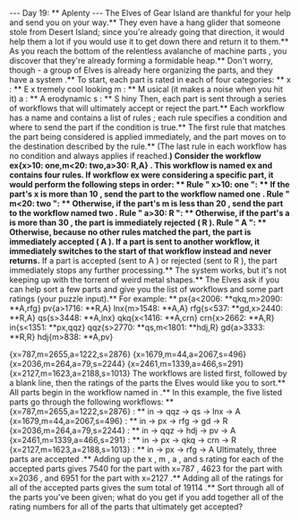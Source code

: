 --- Day 19: ** Aplenty ---
The Elves of Gear Island are thankful for your help and send you on your way.** They even have a hang glider that someone
stole
from Desert Island; since you're already going that direction, it would help them a lot if you would use it to get down there and return it to them.**
As you reach the bottom of the
relentless avalanche of machine parts
, you discover that they're already forming a formidable heap.** Don't worry, though - a group of Elves is already here organizing the parts, and they have a
system
.**
To start, each part is rated in each of four categories: **
x
: ** E
x
tremely cool looking
m
: **
M
usical (it makes a noise when you hit it)
a
: **
A
erodynamic
s
: **
S
hiny
Then, each part is sent through a series of
workflows
that will ultimately
accept
or
reject
the part.** Each workflow has a name and contains a list of
rules
; each rule specifies a condition and where to send the part if the condition is true.** The first rule that matches the part being considered is applied immediately, and the part moves on to the destination described by the rule.** (The last rule in each workflow has no condition and always applies if reached.**)
Consider the workflow
ex{x>10: **one,m<20: **two,a>30: **R,A}
.** This workflow is named
ex
and contains four rules.** If workflow
ex
were considering a specific part, it would perform the following steps in order: **
Rule "
x>10: **one
": ** If the part's
x
is more than
10
, send the part to the workflow named
one
.**
Rule "
m<20: **two
": ** Otherwise, if the part's
m
is less than
20
, send the part to the workflow named
two
.**
Rule "
a>30: **R
": ** Otherwise, if the part's
a
is more than
30
, the part is immediately
rejected
(
R
).**
Rule "
A
": ** Otherwise, because no other rules matched the part, the part is immediately
accepted
(
A
).**
If a part is sent to another workflow, it immediately switches to the start of that workflow instead and never returns.** If a part is
accepted
(sent to
A
) or
rejected
(sent to
R
), the part immediately stops any further processing.**
The system works, but it's not keeping up with the torrent of weird metal shapes.** The Elves ask if you can help sort a few parts and give you the list of workflows and some part ratings (your puzzle input).** For example: **
px{a<2006: **qkq,m>2090: **A,rfg}
pv{a>1716: **R,A}
lnx{m>1548: **A,A}
rfg{s<537: **gd,x>2440: **R,A}
qs{s>3448: **A,lnx}
qkq{x<1416: **A,crn}
crn{x>2662: **A,R}
in{s<1351: **px,qqz}
qqz{s>2770: **qs,m<1801: **hdj,R}
gd{a>3333: **R,R}
hdj{m>838: **A,pv}

{x=787,m=2655,a=1222,s=2876}
{x=1679,m=44,a=2067,s=496}
{x=2036,m=264,a=79,s=2244}
{x=2461,m=1339,a=466,s=291}
{x=2127,m=1623,a=2188,s=1013}
The workflows are listed first, followed by a blank line, then the ratings of the parts the Elves would like you to sort.** All parts begin in the workflow named
in
.** In this example, the five listed parts go through the following workflows: **
{x=787,m=2655,a=1222,s=2876}
: **
in
->
qqz
->
qs
->
lnx
->
A
{x=1679,m=44,a=2067,s=496}
: **
in
->
px
->
rfg
->
gd
->
R
{x=2036,m=264,a=79,s=2244}
: **
in
->
qqz
->
hdj
->
pv
->
A
{x=2461,m=1339,a=466,s=291}
: **
in
->
px
->
qkq
->
crn
->
R
{x=2127,m=1623,a=2188,s=1013}
: **
in
->
px
->
rfg
->
A
Ultimately, three parts are
accepted
.** Adding up the
x
,
m
,
a
, and
s
rating for each of the accepted parts gives
7540
for the part with
x=787
,
4623
for the part with
x=2036
, and
6951
for the part with
x=2127
.** Adding all of the ratings for
all
of the accepted parts gives the sum total of
19114
.**
Sort through all of the parts you've been given;
what do you get if you add together all of the rating numbers for all of the parts that ultimately get accepted?
